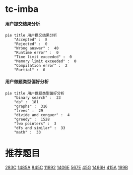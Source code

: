 # tc-imba

<!-- tabs:start -->



#### **用户提交结果分析**

```mermaid
pie title 用户提交结果分析
    "Accepted" :  8
    "Rejected" :  0
    "Wrong answer" :  40
    "Runtime error" :  0
    "Time limit exceeded" :  0
    "Memory limit exceeded" :  0
    "Compilation error" :  2
    "Partial" :  0
```

#### **用户做题类型偏好分析**

```mermaid
pie title 用户做题类型偏好分析
    "binary search" :  23
    "dp" :  181
    "graphs" :  316
    "trees" :  29
    "divide and conquer" :  4
    "greedy" :  1528
    "two pointers" :  3
    "dfs and similar" :  33
    "math" :  33
```



<!-- tabs:end -->
# 推荐题目
[283C](https://codeforces.com/contest/283/problem/C)
[1485A](https://codeforces.com/contest/1485/problem/A)
[845C](https://codeforces.com/contest/845/problem/C)
[11892](https://codeforces.com/contest/1189/problem/2)
[1406E](https://codeforces.com/contest/1406/problem/E)
[567E](https://codeforces.com/contest/567/problem/E)
[45G](https://codeforces.com/contest/45/problem/G)
[1466H](https://codeforces.com/contest/1466/problem/H)
[415A](https://codeforces.com/contest/415/problem/A)
[199B](https://codeforces.com/contest/199/problem/B)
